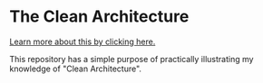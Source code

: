 # The Clean Architecture

[Learn more about this by clicking here.][1]

This repository has a simple purpose of practically illustrating my knowledge of "Clean Architecture".



[1]: http://https://blog.cleancoder.com/uncle-bob/2012/08/13/the-clean-architecture.html "Clean Coder Blog"